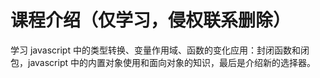 # 课程介绍（仅学习，侵权联系删除）

学习 javascript 中的类型转换、变量作用域、函数的变化应用：封闭函数和闭包，javascript 中的内置对象使用和面向对象的知识，最后是介绍新的选择器。
